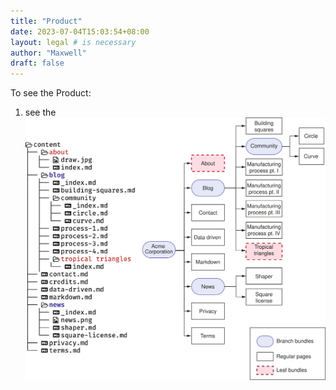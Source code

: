 ```yaml
---
title: "Product"
date: 2023-07-04T15:03:54+08:00
layout: legal # is necessary
author: "Maxwell"
draft: false
---
```

To see the Product:
1. see the ![Picture](resources/_gen/images/Figure4.6.svg)
